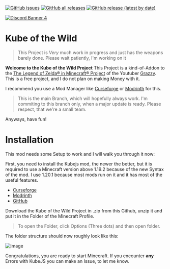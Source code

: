 [![GitHub issues](https://img.shields.io/github/issues-raw/Friesenjunge226/Kube-of-the-wild)](https://github.com/users/Friesenjunge226/projects/2)  [![GitHub all releases](https://img.shields.io/github/downloads/Friesenjunge226/Kube-of-the-wild/total)](https://github.com/Friesenjunge226/Kube-of-the-wild/releases)  [![GitHub release (latest by date)](https://img.shields.io/github/v/release/Friesenjunge226/Kube-of-the-wild)](https://github.com/Friesenjunge226/Kube-of-the-wild/releases/latest)

[![Discord Banner 4](https://discordapp.com/api/guilds/1225836171762860113/widget.png?style=banner2)](https://discord.com/invite/b77hdjUuyX)
# Kube of the Wild

> This Project is _Very_ much work in progress and just has the weapons barely done. Please wait patiently, I'm working on it

**Welcome to the Kube of the Wild Project** 
This Project is a kind-of-Addon to the [The Legend of Zelda® in Minecraft® Project](https://m.youtube.com/watch?v=lmdl2Wu7PO0) of the Youtuber [Grazzy](www.youtube.com/grazzyy). This is a free project, and I do not plan on making Money with it.

I recommend you use a Mod Manager like [Curseforge](https://www.curseforge.com/download/app) or [Modrinth](https://modrinth.com/app) for this.

> This is the main Branch, which will hopefully always work. I'm commiting to this branch only, when a major update is ready. Please respect, that we're a small team.

Anyways, have fun!

# Installation

This mod needs some Setup to work and I will walk you through it now:

First, you need to install the Kubejs mod, the newer the better, but it is required to use a Minecraft version above 1.19.2 because of the new Syntax of the mod. I use 1.20.1 because most mods run on it and it has most of the useful features.

* [Curseforge](https://www.curseforge.com/minecraft/mc-mods/kubejs)
* [Modrinth](https://modrinth.com/mod/kubejs/versions)
* [GitHub](https://github.com/KubeJS-Mods/KubeJS)

Download the Kube of the Wild Project in .zip from this Github, unzip it and put it in the Folder of the Minecraft Profile. 

>To open the Folder, click Options (Three dots) and then open folder.

The folder structure should now roughly look like this: 

![image](https://github.com/user-attachments/assets/9909dbc3-ca0d-4427-a311-41dd1275a5c2)

Congratulations, you are ready to start Minecraft.
If you encounter __any__ Errors with KubeJS you can make an Issue, to let me know. 
